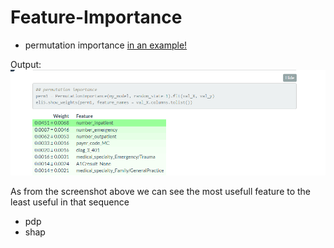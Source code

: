 
# Feature-Importance

- permutation importance
[in an example! ](https://sirwilliam254.github.io/Feature-Importance/feat.html)

Output:
![image](https://github.com/SirWilliam254/Feature-Importance/blob/main/permutationimporatance.png)

As from the screenshot above we can see the most usefull feature to the least useful in that sequence
- pdp
- shap
